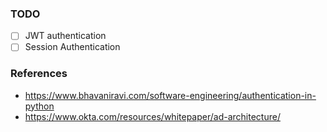### TODO
- [ ] JWT authentication
- [ ] Session Authentication

### References
- https://www.bhavaniravi.com/software-engineering/authentication-in-python
- https://www.okta.com/resources/whitepaper/ad-architecture/
